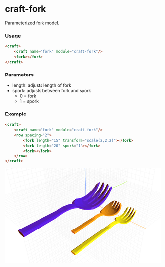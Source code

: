 # craft-fork

Parameterized fork model.

### Usage
```html
<craft>
    <craft name="fork" module="craft-fork"/>
    <fork></fork>
</craft>
```

### Parameters
- length: adjusts length of fork
- spork: adjusts between fork and spork
    - 0 = fork
    - 1 = spork

### Example
```html
<craft>
    <craft name="fork" module="craft-fork"/>
    <row spacing="2">
        <fork length="15" transform="scale(2,2,2)"></fork>
        <fork length="20" spork="1"></fork>
        <fork></fork>
    </row>
</craft>
```

![example](example.png)
